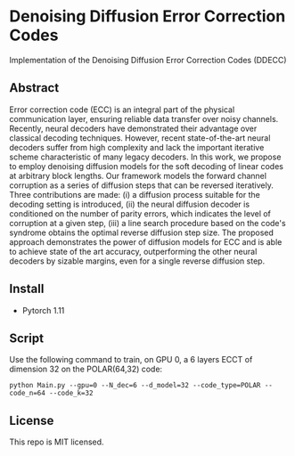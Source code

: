 # Denoising Diffusion Error Correction Codes

Implementation of the Denoising Diffusion Error Correction Codes (DDECC)


## Abstract
Error correction code (ECC) is an integral part of the physical communication layer, ensuring reliable data transfer over noisy channels. 
Recently, neural decoders have demonstrated their advantage over classical decoding techniques. 
However, recent state-of-the-art neural decoders suffer from high complexity and lack the important iterative scheme characteristic of many legacy decoders. 
In this work, we propose to employ denoising diffusion models for the soft decoding of linear codes at arbitrary block lengths. 
Our framework models the forward channel corruption as a series of diffusion steps that can be reversed iteratively. 
Three contributions are made: (i) a diffusion process suitable for the decoding setting is introduced, (ii) the neural diffusion decoder is conditioned on the number of parity errors, which indicates the level of corruption at a given step, (iii) a line search procedure based on the code's syndrome obtains the optimal reverse diffusion step size. 
The proposed approach demonstrates the power of diffusion models for ECC and is able to achieve state of the art accuracy, outperforming the other neural decoders by sizable margins, even for a single reverse diffusion step. 


## Install
- Pytorch 1.11

## Script
Use the following command to train, on GPU 0, a 6 layers ECCT of dimension 32 on the POLAR(64,32) code:

`python Main.py --gpu=0 --N_dec=6 --d_model=32 --code_type=POLAR --code_n=64 --code_k=32`
    
## License
This repo is MIT licensed.
